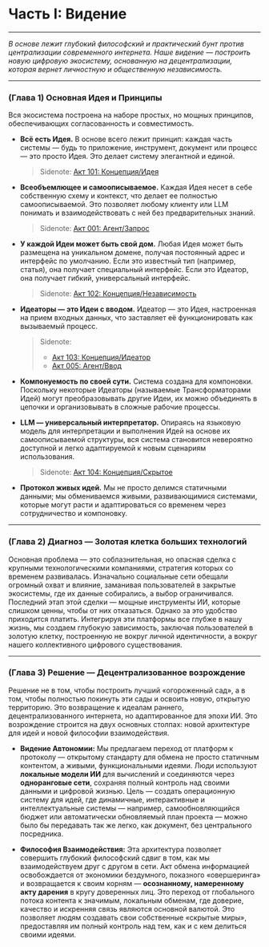 # Часть I: Видение

---

_В основе лежит глубокий философский и практический бунт против централизации современного интернета. Наше видение — построить новую цифровую экосистему, основанную на децентрализации, которая вернет личностную и общественную независимость._

---

### (Глава 1) Основная Идея и Принципы

Вся экосистема построена на наборе простых, но мощных принципов, обеспечивающих согласованность и совместимость.

- **Всё есть Идея.** В основе всего лежит принцип: каждая часть системы — будь то приложение, инструмент, документ или процесс — это просто Идея. Это делает систему элегантной и единой.

  > Sidenote: [Акт 101: Концепция/Идея](../rfc/101_concept_idea.md)

- **Всеобъемлющее и самоописываемое.** Каждая Идея несет в себе собственную схему и контекст, что делает ее полностью самоописываемой. Это позволяет любому клиенту или LLM понимать и взаимодействовать с ней без предварительных знаний.

  > Sidenote: [Акт 001: Агент/Запрос](../rfc/001_agent_request.md)

- **У каждой Идеи может быть свой дом.** Любая Идея может быть размещена на уникальном домене, получая постоянный адрес и интерфейс по умолчанию. Если это известный тип (например, статья), она получает специальный интерфейс. Если это Идеатор, она получает гибкий, универсальный интерфейс.

  > Sidenote: [Акт 102: Концепция/Независимость](../rfc/102_concept_sovereignty.md)

- **Идеаторы — это Идеи с вводом.** Идеатор — это Идея, настроенная на прием входных данных, что заставляет её функционировать как вызываемый процесс.

  > Sidenote:
  >
  > - [Акт 103: Концепция/Идеатор](../rfc/103_concept_ideator.md)
  > - [Акт 005: Агент/Ввод](../rfc/005_agent_input.md)

- **Компонуемость по своей сути.** Система создана для компоновки. Поскольку некоторые Идеаторы (называемые Трансформаторами Идей) могут преобразовывать другие Идеи, их можно объединять в цепочки и организовывать в сложные рабочие процессы.

- **LLM — универсальный интерпретатор.** Опираясь на языковую модель для интерпретации и выполнения Идей на основе их самоописываемой структуры, вся система становится невероятно доступной и легко адаптируемой к новым сценариям использования.

  > Sidenote: [Акт 104: Концепция/Скрытое](../rfc/104_concept_latent_.md)

- **Протокол живых идей.** Мы не просто делимся статичными данными; мы обмениваемся живыми, развивающимися системами, которые могут расти и адаптироваться со временем через сотрудничество и компоновку.

---

### (Глава 2) Диагноз — Золотая клетка больших технологий

Основная проблема — это соблазнительная, но опасная сделка с крупными технологическими компаниями, стратегия которых со временем развивалась. Изначально социальные сети обещали огромный охват и влияние, заманивая пользователей в закрытые экосистемы, где их данные собирались, а выбор ограничивался. Последний этап этой сделки — мощные инструменты ИИ, которые слишком ценны, чтобы от них отказаться. Однако за это удобство приходится платить. Интегрируя эти платформы все глубже в нашу жизнь, мы создаем глубокую зависимость, заключая пользователей в золотую клетку, построенную не вокруг личной идентичности, а вокруг нашего коллективного цифрового существования.

---

### (Глава 3) Решение — Децентрализованное возрождение

Решение не в том, чтобы построить лучший «огороженный сад», а в том, чтобы полностью покинуть эти сады и освоить новую, открытую территорию. Это возвращение к идеалам раннего, децентрализованного интернета, но адаптированное для эпохи ИИ. Это возрождение строится на двух основных столпах: новой архитектуре для идей и новой философии взаимодействия.

- **Видение Автономии:** Мы предлагаем переход от платформ к протоколу — открытому стандарту для обмена не просто статичным контентом, а живыми, функциональными идеями. Люди используют **локальные модели ИИ** для вычислений и соединяются через **одноранговые сети**, сохраняя полный контроль над своими данными и цифровой жизнью. Цель — создать операционную систему для идей, где динамичные, интерактивные и интеллектуальные системы — например, самообновляющийся бюджет или автоматически обновляемый план проекта — можно было бы передавать так же легко, как документ, без центрального посредника.

- **Философия Взаимодействия:** Эта архитектура позволяет совершить глубокий философский сдвиг в том, как мы взаимодействуем друг с другом в сети. Акт обмена информацией освобождается от экономики бездумного, показного «овершеринга» и возвращается к своим корням — **осознанному, намеренному акту дарения** в кругу доверенных лиц. Это переход от глобального потока контента к значимым, локальным обменам, где доверие, качество и искренняя связь являются основной валютой. Это позволяет людям создавать свои собственные «скрытые миры», предоставляя им полный контроль над тем, как и с кем делиться своими идеями.
